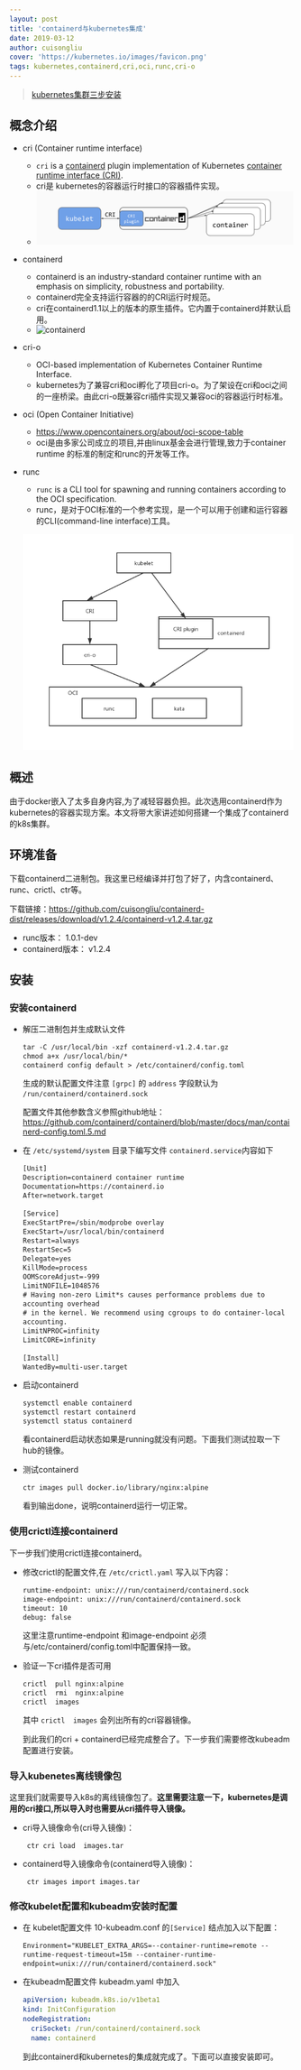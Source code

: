 ```yaml
---
layout: post
title: 'containerd与kubernetes集成'
date: 2019-03-12
author: cuisongliu
cover: 'https://kubernetes.io/images/favicon.png'
tags: kubernetes,containerd,cri,oci,runc,cri-o
---
```


> [kubernetes集群三步安装](https://sealyun.com/pro/products/)

## 概念介绍

- cri (Container runtime interface)
  - `cri` is a [containerd](https://containerd.io/) plugin implementation of Kubernetes [container runtime interface (CRI)](https://github.com/kubernetes/kubernetes/blob/master/pkg/kubelet/apis/cri/runtime/v1alpha2/api.proto).
  - cri是 kubernetes的容器运行时接口的容器插件实现。
  - ![CRI](cri.png)
- containerd
  - containerd is an industry-standard container runtime with an emphasis on simplicity, robustness and portability.
  - containerd完全支持运行容器的的CRI运行时规范。
  - cri在containerd1.1以上的版本的原生插件。它内置于containerd并默认启用。
  - ![containerd](I:\node-project\cuisongliu.github.io\_posts\containerd.png)

- cri-o
  - OCI-based implementation of Kubernetes Container Runtime Interface.
  - kubernetes为了兼容cri和oci孵化了项目cri-o。为了架设在cri和oci之间的一座桥梁。由此cri-o既兼容cri插件实现又兼容oci的容器运行时标准。

- oci (Open Container Initiative)
  - https://www.opencontainers.org/about/oci-scope-table
  - oci是由多家公司成立的项目,并由linux基金会进行管理,致力于container runtime 的标准的制定和runc的开发等工作。

- runc
  - `runc` is a CLI tool for spawning and running containers according to the OCI specification.
  - runc，是对于OCI标准的一个参考实现，是一个可以用于创建和运行容器的CLI(command-line interface)工具。

  ![](kubelet.png)

 ## 概述

由于docker嵌入了太多自身内容,为了减轻容器负担。此次选用containerd作为kubernetes的容器实现方案。本文将带大家讲述如何搭建一个集成了containerd的k8s集群。



## 环境准备

下载containerd二进制包。我这里已经编译并打包了好了，内含containerd、runc、crictl、ctr等。

下载链接：https://github.com/cuisongliu/containerd-dist/releases/download/v1.2.4/containerd-v1.2.4.tar.gz

- runc版本：  1.0.1-dev
- containerd版本： v1.2.4

## 安装

### 安装containerd

- 解压二进制包并生成默认文件

  ```shell
  tar -C /usr/local/bin -xzf containerd-v1.2.4.tar.gz
  chmod a+x /usr/local/bin/*
  containerd config default > /etc/containerd/config.toml
  ```

  生成的默认配置文件注意  `[grpc]` 的 `address`  字段默认为 `/run/containerd/containerd.sock`  

  配置文件其他参数含义参照github地址： https://github.com/containerd/containerd/blob/master/docs/man/containerd-config.toml.5.md

- 在  `/etc/systemd/system` 目录下编写文件  `containerd.service`内容如下

  ```
  [Unit]
  Description=containerd container runtime
  Documentation=https://containerd.io
  After=network.target
  
  [Service]
  ExecStartPre=/sbin/modprobe overlay
  ExecStart=/usr/local/bin/containerd
  Restart=always
  RestartSec=5
  Delegate=yes
  KillMode=process
  OOMScoreAdjust=-999
  LimitNOFILE=1048576
  # Having non-zero Limit*s causes performance problems due to accounting overhead
  # in the kernel. We recommend using cgroups to do container-local accounting.
  LimitNPROC=infinity
  LimitCORE=infinity
  
  [Install]
  WantedBy=multi-user.target
  ```

- 启动containerd

  ```shell
  systemctl enable containerd
  systemctl restart containerd
  systemctl status containerd
  ```

  看containerd启动状态如果是running就没有问题。下面我们测试拉取一下hub的镜像。

- 测试containerd

  ```
  ctr images pull docker.io/library/nginx:alpine
  ```

  看到输出done，说明containerd运行一切正常。

### 使用crictl连接containerd

下一步我们使用crictl连接containerd。

- 修改crictl的配置文件,在  `/etc/crictl.yaml` 写入以下内容：

  ```shell
  runtime-endpoint: unix:///run/containerd/containerd.sock
  image-endpoint: unix:///run/containerd/containerd.sock
  timeout: 10
  debug: false
  ```

  这里注意runtime-endpoint 和image-endpoint 必须与/etc/containerd/config.toml中配置保持一致。

- 验证一下cri插件是否可用

  ```shell
  crictl  pull nginx:alpine
  crictl  rmi  nginx:alpine
  crictl  images
  ```

  其中   `crictl  images`  会列出所有的cri容器镜像。

  到此我们的cri + containerd已经完成整合了。下一步我们需要修改kubeadm配置进行安装。

### 导入kubenetes离线镜像包

这里我们就需要导入k8s的离线镜像包了。**这里需要注意一下，kubernetes是调用的cri接口,所以导入时也需要从cri插件导入镜像。**

- cri导入镜像命令(cri导入镜像)：

  ```shell
   ctr cri load  images.tar
  ```

- containerd导入镜像命令(containerd导入镜像)：

  ```
   ctr images import images.tar 
  ```

### 修改kubelet配置和kubeadm安装时配置

- 在 kubelet配置文件 10-kubeadm.conf 的`[Service]` 结点加入以下配置：

  ```
  Environment="KUBELET_EXTRA_ARGS=--container-runtime=remote --runtime-request-timeout=15m --container-runtime-endpoint=unix:///run/containerd/containerd.sock"
  ```

- 在kubeadm配置文件 kubeadm.yaml 中加入

  ```yaml
  apiVersion: kubeadm.k8s.io/v1beta1
  kind: InitConfiguration
  nodeRegistration:
    criSocket: /run/containerd/containerd.sock
    name: containerd
  ```

  到此containerd和kubernetes的集成就完成了。下面可以直接安装即可。